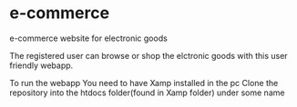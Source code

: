 # e-commerce
e-commerce website for electronic goods 

The registered user can browse or shop the elctronic goods with this user friendly webapp.

To run the webapp 
You need to have Xamp installed in the pc
Clone the repository into the htdocs folder(found in Xamp folder) under some name

